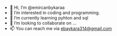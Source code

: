 - 👋 Hi, I’m @emircanbykaraa
- 👀 I’m interested in coding and programming.
- 🌱 I’m currently learning pyhton and sql
- 💞️ I’m looking to collaborate on ...
- 📫 You can reach me via ebaykara314@gmail.com

<!---
emircanbykaraa/emircanbykaraa is a ✨ special ✨ repository because its `README.md` (this file) appears on your GitHub profile.
You can click the Preview link to take a look at your changes.
--->
